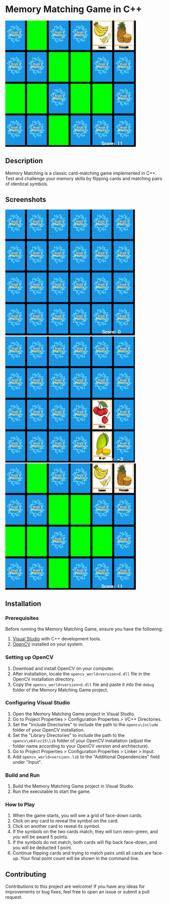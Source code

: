 # Memory Matching Game in C++

<img src="MemoryMatching/fruit-match-demo3.jpg" height="400">

## Description

Memory Matching is a classic card-matching game implemented in C++. Test and challenge your memory skills by flipping cards and matching pairs of identical symbols.

## Screenshots

<img src="MemoryMatching/fruit-match-demo1.jpg" height="400">
<img src="MemoryMatching/fruit-match-demo2.jpg" height="400">
<img src="MemoryMatching/fruit-match-demo3.jpg" height="400">

## Installation

### Prerequisites

Before running the Memory Matching Game, ensure you have the following:

1. [Visual Studio](https://visualstudio.microsoft.com/) with C++ development tools.
2. [OpenCV](https://opencv.org/) installed on your system.

### Setting up OpenCV

1. Download and install OpenCV on your computer.
2. After installation, locate the `opencv_world<version>d.dll` file in the OpenCV installation directory.
3. Copy the `opencv_world<version>d.dll` file and paste it into the `debug` folder of the Memory Matching Game project.

### Configuring Visual Studio

1. Open the Memory Matching Game project in Visual Studio.
2. Go to Project Properties > Configuration Properties > VC++ Directories.
3. Set the "Include Directories" to include the path to the `opencv\include` folder of your OpenCV installation.
4. Set the "Library Directories" to include the path to the `opencv\x64\vc15\lib` folder of your OpenCV installation (adjust the folder name according to your OpenCV version and architecture).
5. Go to Project Properties > Configuration Properties > Linker > Input.
6. Add `opencv_world<version>.lib` to the "Additional Dependencies" field under "Input".

### Build and Run

1. Build the Memory Matching Game project in Visual Studio.
2. Run the executable to start the game.

### How to Play

1. When the game starts, you will see a grid of face-down cards.
2. Click on any card to reveal the symbol on the card.
3. Click on another card to reveal its symbol.
4. If the symbols on the two cards match, they will turn neon-green, and you will be award 5 points.
5. If the symbols do not match, both cards will flip back face-down, and you will be deducted 1 point.
6. Continue flipping cards and trying to match pairs until all cards are face-up. Your final point count will be shown in the command line.

## Contributing

Contributions to this project are welcome! If you have any ideas for improvements or bug fixes, feel free to open an issue or submit a pull request.
